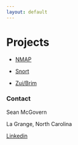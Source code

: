 ```yaml
---
layout: default
---
```

# Projects
* [NMAP](./nmap/index.md)

* [Snort](./snort/index.md)

* [Zui/Brim](./zui/index.md)














### Contact
Sean McGovern

La Grange, North Carolina 

[Linkedin](https://www.linkedin.com/in/sean-mcgovern-310457272/) 







